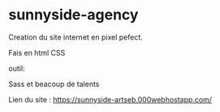 # sunnyside-agency

Creation du site internet en pixel pefect.

Fais en html CSS 

outil:

Sass et beacoup de talents

Lien du site : https://sunnyside-artseb.000webhostapp.com/
